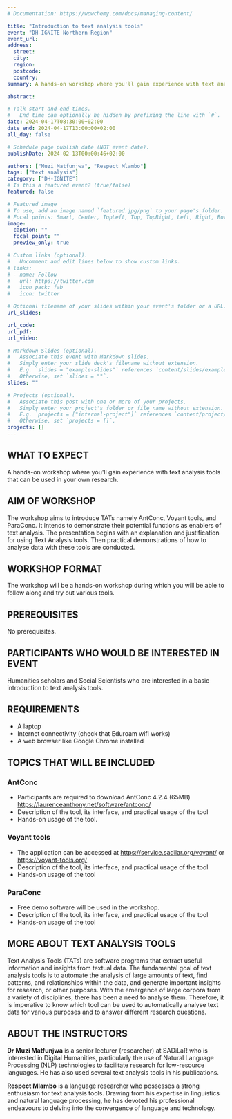 ```yaml
---
# Documentation: https://wowchemy.com/docs/managing-content/

title: "Introduction to text analysis tools"
event: "DH-IGNITE Northern Region"
event_url: 
address:
  street: 
  city: 
  region: 
  postcode: 
  country: 
summary: A hands-on workshop where you'll gain experience with text analysis tools that can be used in your own research. 

abstract: 

# Talk start and end times.
#   End time can optionally be hidden by prefixing the line with `#`.
date: 2024-04-17T08:30:00+02:00
date_end: 2024-04-17T13:00:00+02:00
all_day: false

# Schedule page publish date (NOT event date).
publishDate: 2024-02-13T00:00:46+02:00

authors: ["Muzi Matfunjwa", "Respect Mlambo"]
tags: ["text analysis"]
category: ["DH-IGNITE"]
# Is this a featured event? (true/false)
featured: false

# Featured image
# To use, add an image named `featured.jpg/png` to your page's folder. 
# Focal points: Smart, Center, TopLeft, Top, TopRight, Left, Right, BottomLeft, Bottom, BottomRight.
image:
  caption: ""
  focal_point: ""
  preview_only: true

# Custom links (optional).
#   Uncomment and edit lines below to show custom links.
# links:
# - name: Follow
#   url: https://twitter.com
#   icon_pack: fab
#   icon: twitter

# Optional filename of your slides within your event's folder or a URL.
url_slides:

url_code:
url_pdf: 
url_video:

# Markdown Slides (optional).
#   Associate this event with Markdown slides.
#   Simply enter your slide deck's filename without extension.
#   E.g. `slides = "example-slides"` references `content/slides/example-slides.md`.
#   Otherwise, set `slides = ""`.
slides: ""

# Projects (optional).
#   Associate this post with one or more of your projects.
#   Simply enter your project's folder or file name without extension.
#   E.g. `projects = ["internal-project"]` references `content/project/deep-learning/index.md`.
#   Otherwise, set `projects = []`.
projects: []
---
```



## WHAT TO EXPECT 

A hands-on workshop where you'll gain experience with text analysis tools that can be used in your own research. 

## AIM OF WORKSHOP 

The workshop aims to introduce TATs namely AntConc, Voyant tools, and ParaConc. It intends to demonstrate their potential functions as enablers of text analysis. The presentation begins with an explanation and justification for using Text Analysis tools. Then practical demonstrations of how to analyse data with these tools are conducted.

## WORKSHOP FORMAT 

The workshop will be a hands-on workshop during which you will be able to follow along and try out various tools.

## PREREQUISITES

No prerequisites.

## PARTICIPANTS WHO WOULD BE INTERESTED IN EVENT 

Humanities scholars and Social Scientists who are interested in a basic introduction to text analysis tools.

## REQUIREMENTS

- A laptop
- Internet connectivity (check that Eduroam wifi works)
- A web browser like Google Chrome installed
 
## TOPICS THAT WILL BE INCLUDED 

### AntConc
- Participants are required to download AntConc 4.2.4 (65MB)
https://laurenceanthony.net/software/antconc/
- Description of the tool, its interface, and practical usage of the tool
- Hands-on usage of the tool.

### Voyant tools
- The application can be accessed at https://service.sadilar.org/voyant/ or
https://voyant-tools.org/
- Description of the tool, its interface, and practical usage of the tool
- Hands-on usage of the tool

### ParaConc
- Free demo software will be used in the workshop.
- Description of the tool, its interface, and practical usage of the tool
- Hands-on usage of the tool

## MORE ABOUT TEXT ANALYSIS TOOLS

Text Analysis Tools (TATs) are software programs that extract useful information and insights
from textual data. The fundamental goal of text analysis tools is to automate the analysis of large
amounts of text, find patterns, and relationships within the data, and generate important insights
for research, or other purposes. With the emergence of large corpora from a variety of
disciplines, there has been a need to analyse them. Therefore, it is imperative to know which tool
can be used to automatically analyse text data for various purposes and to answer different
research questions.

## ABOUT THE INSTRUCTORS

__Dr Muzi Matfunjwa__ is a senior lecturer (researcher) at SADiLaR who is interested in Digital Humanities, particularly the use of Natural Language Processing (NLP) technologies to facilitate research for low-resource languages. He has also used several text analysis tools in his publications.


__Respect Mlambo__ is a language researcher who possesses a strong enthusiasm for text analysis tools. Drawing from his expertise in linguistics and natural language processing, he has devoted his professional endeavours to delving into the convergence of language and technology.



